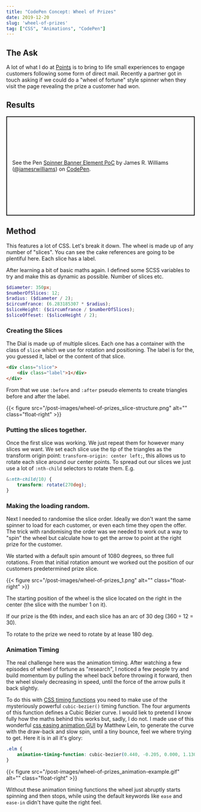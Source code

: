 ```yaml
---
title: "CodePen Concept: Wheel of Prizes"
date: 2019-12-20
slug: 'wheel-of-prizes'
tag: ["CSS", "Animations", "CodePen"]
---
```


## The Ask

A lot of what I do at <a href="https://points.com">Points</a> is to bring to life small experiences to engage customers following some form of direct mail. Recently a partner got in touch asking if we could do a "wheel of fortune" style spinner when they visit the page revealing the prize a customer had won.

## Results

<p class="codepen" data-height="400" data-theme-id="default" data-default-tab="result" data-user="jamesrwilliams" data-slug-hash="LYExEmY" style="height: 265px; box-sizing: border-box; display: flex; align-items: center; justify-content: center; border: 2px solid; margin: 1em 0; padding: 1em;" data-pen-title="Spinner Banner Element PoC">
  <span>See the Pen <a href="https://codepen.io/jamesrwilliams/pen/LYExEmY">
  Spinner Banner Element PoC</a> by James R. Williams (<a href="https://codepen.io/jamesrwilliams">@jamesrwilliams</a>)
  on <a href="https://codepen.io">CodePen</a>.</span>
</p>
<script async src="https://static.codepen.io/assets/embed/ei.js"></script>

## Method

This features a lot of CSS. Let's break it down. The wheel is made up of any number of "slices". You can see the cake references are going to be plentiful here. Each slice has a label.

After learning a bit of basic maths again. I defined some SCSS variables to try and make this as dynamic as possible. Number of slices etc.

 ```scss
$diameter: 350px;
$numberOfSlices: 12;
$radius: ($diameter / 2);
$circumfrance: (6.283185307 * $radius);
$sliceHeight: ($circumfrance / $numberOfSlices);
$sliceOffeset: ($sliceHeight / 2); 
```

### Creating the Slices

The Dial is made up of multiple slices. Each one has a container with the class of `slice` which we use for rotation and positioning. The label is for the, you guessed it, label or the content of that slice.

```html
<div class="slice">
    <div class="label">1</div>
</div>
```

From that we use `:before` and `:after` pseudo elements to create triangles before and after the label.

{{< figure src="/post-images/wheel-of-prizes_slice-structure.png" alt="" class="float-right" >}}


### Putting the slices together.

Once the first slice was working. We just repeat them for however many slices we want. We set each slice use the tip of the triangles as the transform origin point: `transform-origin: center left;`, this allows us to rotate each slice around our center points. To spread out our slices we just use a lot of `:nth-child` selectors to rotate them. E.g.

```scss
&:nth-child(10) {
    transform: rotate(270deg);
}
```

### Making the loading random.

Next I needed to randomise the slice order. Ideally we don't want the same spinner to load for each customer, or even each time they open the offer. The trick with randomising the order was we needed to work out a way to "spin" the wheel but calculate how to get the arrow to point at the right prize for the customer. 

We started with a default spin amount of 1080 degrees, so three full rotations. From that initial rotation amount we worked out the position of our customers predetermined prize slice.

{{< figure src="/post-images/wheel-of-prizes_1.png" alt="" class="float-right" >}}

The starting position of the wheel is the slice located on the right in the center (the slice with the number 1 on it). 

If our prize is the 6th index, and each slice has an arc of 30 deg (360 &divide; 12 = 30).

To rotate to the prize we need to rotate by at lease 180 deg.

### Animation Timing

The real challenge here was the animation timing. After watching a few episodes of wheel of fortune as "research", I noticed a few people try and build momentum by pulling the wheel back before throwing it forward, then the wheel slowly decreasing in speed, until the force of the arrow pulls it back slightly.

To do this with [CSS timing functions](https://developer.mozilla.org/en-US/docs/Web/CSS/timing-function) you need to make use of the mysteriously powerful `cubic-bezier()` timing function. The four arguments of this function defines a Cubic Bézier curve. I would liek to pretend I know fully how the maths behind this works but, sadly, I do not. I made use of this wonderful [css easing animation GUI](https://matthewlein.com/tools/ceaser) by Matthew Lein, to generate the curve with the draw-back and slow spin, until a tiny bounce, feel we where trying to get. Here it is in all it's glory:

```css
.elm {
    animation-timing-function: cubic-bezier(0.440, -0.205, 0.000, 1.130);
}
```

{{< figure src="/post-images/wheel-of-prizes_animation-example.gif" alt="" class="float-right" >}}

Without these animation timing functions the wheel just abruptly starts spinning and then stops, while using the default keywords like `ease` and `ease-in` didn't have quite the right feel.




